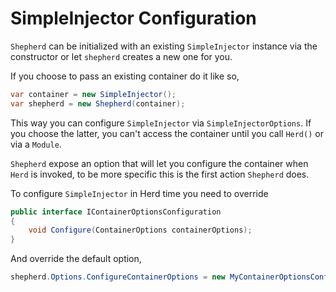﻿# SimpleInjector Configuration

`Shepherd` can be initialized with an existing `SimpleInjector` instance via the constructor or let `shepherd` creates a new one for you.

If you choose to pass an existing container do it like so, 

```C#
var container = new SimpleInjector();
var shepherd = new Shepherd(container);
```
This way you can configure `SimpleInjector` via `SimpleInjectorOptions`. If you choose the latter, you can't access the container until you call `Herd()` or via a `Module`.

`Shepherd` expose an option that will let you configure the container when `Herd` is invoked, to be more specific this is the first action `Shepherd` does.

To configure `SimpleInjector` in Herd time you need to override 

```C#
public interface IContainerOptionsConfiguration
{
	void Configure(ContainerOptions containerOptions);
}
```

And override the default option,

```C#
shepherd.Options.ConfigureContainerOptions = new MyContainerOptionsConfiguration();
```

